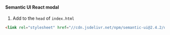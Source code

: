

#### Semantic UI React modal
1) Add to the `head` of `index.html`

~~~ html
<link rel="stylesheet" href="//cdn.jsdelivr.net/npm/semantic-ui@2.4.2/dist/semantic.min.css" />
~~~